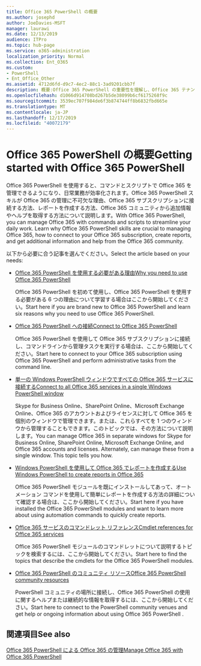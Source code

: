 ```yaml
---
title: Office 365 PowerShell の概要
ms.author: josephd
author: JoeDavies-MSFT
manager: laurawi
ms.date: 12/13/2019
audience: ITPro
ms.topic: hub-page
ms.service: o365-administration
localization_priority: Normal
ms.collection: Ent_O365
ms.custom:
- PowerShell
- Ent_Office_Other
ms.assetid: 4712d6fd-d9c7-4ec2-88c1-3ad9201cbb7f
description: 概要:Office 365 PowerShell の重要性を理解し、Office 365 テナントに接続し、ヘルプを取得します。
ms.openlocfilehash: d1066d914708bd267b5de38099b6cf6175268f9c
ms.sourcegitcommit: 3539ec707f984de6f3b874744ff8b6832fbd665e
ms.translationtype: MT
ms.contentlocale: ja-JP
ms.lasthandoff: 12/17/2019
ms.locfileid: "40072179"
---
```

# <a name="getting-started-with-office-365-powershell"></a><span data-ttu-id="3a2f5-103">Office 365 PowerShell の概要</span><span class="sxs-lookup"><span data-stu-id="3a2f5-103">Getting started with Office 365 PowerShell</span></span>

<span data-ttu-id="3a2f5-p101">Office 365 PowerShell を使用すると、コマンドとスクリプトで Office 365 を管理できるようになり、日常業務が効率化されます。Office 365 PowerShell スキルが Office 365 の管理に不可欠な理由、Office 365 サブスクリプションに接続する方法、レポートを作成する方法、Office 365 コミュニティから追加情報やヘルプを取得する方法について説明します。</span><span class="sxs-lookup"><span data-stu-id="3a2f5-p101">With Office 365 PowerShell, you can manage Office 365 with commands and scripts to streamline your daily work. Learn why Office 365 PowerShell skills are crucial to managing Office 365, how to connect to your Office 365 subscription, create reports, and get additional information and help from the Office 365 community.</span></span>
  
<span data-ttu-id="3a2f5-106">以下から必要に合う記事を選んでください。</span><span class="sxs-lookup"><span data-stu-id="3a2f5-106">Select the article based on your needs:</span></span>
  
- [<span data-ttu-id="3a2f5-107">Office 365 PowerShell を使用する必要がある理由</span><span class="sxs-lookup"><span data-stu-id="3a2f5-107">Why you need to use Office 365 PowerShell</span></span>](why-you-need-to-use-office-365-powershell.md)
    
    <span data-ttu-id="3a2f5-108">Office 365 PowerShell を初めて使用し、Office 365 PowerShell を使用する必要がある 6 つの理由について学習する場合はここから開始してください。</span><span class="sxs-lookup"><span data-stu-id="3a2f5-108">Start here if you are brand new to Office 365 PowerShell and learn six reasons why you need to use Office 365 PowerShell.</span></span> 
    
- [<span data-ttu-id="3a2f5-109">Office 365 PowerShell への接続</span><span class="sxs-lookup"><span data-stu-id="3a2f5-109">Connect to Office 365 PowerShell</span></span>](connect-to-office-365-powershell.md)
    
    <span data-ttu-id="3a2f5-110">Office 365 PowerShell を使用して Office 365 サブスクリプションに接続し、コマンドラインから管理タスクを実行する場合は、ここから開始してください。</span><span class="sxs-lookup"><span data-stu-id="3a2f5-110">Start here to connect to your Office 365 subscription using Office 365 PowerShell and perform administrative tasks from the command line.</span></span>
    
- [<span data-ttu-id="3a2f5-111">単一の Windows PowerShell ウィンドウですべての Office 365 サービスに接続する</span><span class="sxs-lookup"><span data-stu-id="3a2f5-111">Connect to all Office 365 services in a single Windows PowerShell window</span></span>](connect-to-all-office-365-services-in-a-single-windows-powershell-window.md)
    
    <span data-ttu-id="3a2f5-p102">Skype for Business Online、SharePoint Online、Microsoft Exchange Online、Office 365 のアカウントおよびライセンスに対して Office 365 を個別のウィンドウで管理できます。または、これらすべてを 1 つのウィンドウから管理することもできます。このトピックでは、その方法について説明します。</span><span class="sxs-lookup"><span data-stu-id="3a2f5-p102">You can manage Office 365 in separate windows for Skype for Business Online, SharePoint Online, Microsoft Exchange Online, and Office 365 accounts and licenses. Alternately, can manage these from a single window. This topic tells you how.</span></span>
    
- [<span data-ttu-id="3a2f5-115">Windows PowerShell を使用して Office 365 でレポートを作成する</span><span class="sxs-lookup"><span data-stu-id="3a2f5-115">Use Windows PowerShell to create reports in Office 365</span></span>](use-windows-powershell-to-create-reports-in-office-365.md)
    
    <span data-ttu-id="3a2f5-116">Office 365 PowerShell モジュールを既にインストールしてあって、オートメーション コマンドを使用して簡単にレポートを作成する方法の詳細について確認する場合は、ここから開始してください。</span><span class="sxs-lookup"><span data-stu-id="3a2f5-116">Start here if you have installed the Office 365 PowerShell modules and want to learn more about using automation commands to quickly create reports.</span></span> 
    
- [<span data-ttu-id="3a2f5-117">Office 365 サービスのコマンドレット リファレンス</span><span class="sxs-lookup"><span data-stu-id="3a2f5-117">Cmdlet references for Office 365 services</span></span>](cmdlet-references-for-office-365-services.md)
    
    <span data-ttu-id="3a2f5-118">Office 365 PowerShell モジュールのコマンドレットについて説明するトピックを検索するには、ここから開始してください。</span><span class="sxs-lookup"><span data-stu-id="3a2f5-118">Start here to find the topics that describe the cmdlets for the Office 365 PowerShell modules.</span></span>
    
- [<span data-ttu-id="3a2f5-119">Office 365 PowerShell のコミュニティ リソース</span><span class="sxs-lookup"><span data-stu-id="3a2f5-119">Office 365 PowerShell community resources</span></span>](office-365-powershell-community-resources.md)
    
    <span data-ttu-id="3a2f5-120">PowerShell コミュニティの場所に接続し、Office 365 PowerShell の使用に関するヘルプまたは継続的な情報を取得するには、ここから開始してください。</span><span class="sxs-lookup"><span data-stu-id="3a2f5-120">Start here to connect to the PowerShell community venues and get help or ongoing information about using Office 365 PowerShell .</span></span>
    
## <a name="see-also"></a><span data-ttu-id="3a2f5-121">関連項目</span><span class="sxs-lookup"><span data-stu-id="3a2f5-121">See also</span></span>

[<span data-ttu-id="3a2f5-122">Office 365 PowerShell による Office 365 の管理</span><span class="sxs-lookup"><span data-stu-id="3a2f5-122">Manage Office 365 with Office 365 PowerShell</span></span>](manage-office-365-with-office-365-powershell.md)

